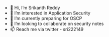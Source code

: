 - 👋 Hi, I’m Srikanth Reddy
- 👀 I’m interested in Application Security
- 🌱 I’m currently preparing for OSCP
- 💞️ I’m looking to collaborate on security notes
- 📫 Reach me via twitter - sri222149

<!---
sri222149/sri222149 is a ✨ special ✨ repository because its `README.md` (this file) appears on your GitHub profile.
You can click the Preview link to take a look at your changes.
--->
